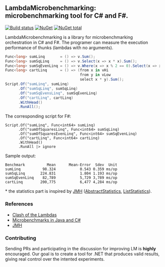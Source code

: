 ## LambdaMicrobenchmarking: microbenchmarking tool for C# and F#.
[![Build status](https://ci.appveyor.com/api/projects/status/kk8gk4cw9lre9fp7/branch/master?svg=true)](https://ci.appveyor.com/project/biboudis/lambdamicrobenchmarking/branch/master)
[![NuGet](https://img.shields.io/nuget/v/lambdamicrobenchmarking.svg?style=flat)](https://www.nuget.org/packages/LambdaMicrobenchmarking/)
[![NuGet total](https://img.shields.io/nuget/dt/LambdaMicrobenchmarking.svg?style=flat)](https://www.nuget.org/packages/LambdaMicrobenchmarking/)

LambdaMicrobenchmarking is a library for microbenchmarking orchestration in C# and F#. The programer can measure the execution performance of thunks (lambdas with no arguments).
```C#
Func<long> sumLinq       = () => v.Sum();
Func<long> sumSqLinq     = () => v.Select(x => x * x).Sum();
Func<long> sumSqEvenLinq = () => v.Where(x => x % 2 == 0).Select(x => x * x).Sum();
Func<long> cartLinq      = () => (from x in vHi
                                  from y in vLow
                                  select x * y).Sum();
Script.Of("sumLinq", sumLinq)
      .Of("sumSqLinq", sumSqLinq)
      .Of("sumSqEvensLinq", sumSqEvenLinq)
      .Of("cartLinq", cartLinq)
      .WithHead()
      .RunAll();
```
The corresponding script for F#:
```F#
Script.Of("sumLinq", Func<int64> sumLinq)
      .Of("sumOfSquaresLinq", Func<int64> sumSqLinq)
      .Of("sumOfSquaresEvenLinq", Func<int64> sumSqEvenLinq)
      .Of("cartLinq", Func<int64> cartLinq)
      .WithHead()
      .RunAll |> ignore
```
Sample output:
```
Benchmark          Mean      Mean-Error  Sdev  Unit
sumLinq          98.324           0.543 0.359 ms/op
sumSqLinq       224.831           1.804 1.193 ms/op
sumSqEvenLinq    82,789           5,729 3,789 ms/op
cartLinq        200,775           6,477 4,284 ms/op
```

\* the statistics part is inspired by [JMH](http://openjdk.java.net/projects/code-tools/jmh/) ([AbstractStatistics](http://hg.openjdk.java.net/code-tools/jmh/file/75f8b23444f6/jmh-core/src/main/java/org/openjdk/jmh/util/internal/AbstractStatistics.java), [ListStatistics](http://hg.openjdk.java.net/code-tools/jmh/file/75f8b23444f6/jmh-core/src/main/java/org/openjdk/jmh/util/internal/ListStatistics.java)).
 
### References
* [Clash of the Lambdas](http://biboudis.github.io/clashofthelambdas/)
* [Microbenchmarks in Java and C#](http://www.itu.dk/people/sestoft/papers/benchmarking.pdf)
* [JMH](http://openjdk.java.net/projects/code-tools/jmh/)

### Contributing
Sending PRs and participating in the discussion for improving LM is **highly** encouraged. Our goal is to create a tool for .NET that produces valid results, giving real control over the intented experiments.
